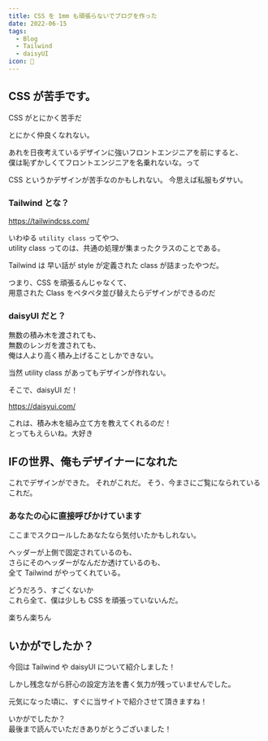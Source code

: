 ```yaml
---
title: CSS を 1mm も頑張らないでブログを作った
date: 2022-06-15
tags:
  - Blog
  - Tailwind
  - daisyUI
icon: 📝
---
```


## CSS が苦手です。

CSS がとにかく苦手だ

とにかく仲良くなれない。

あれを日夜考えているデザインに強いフロントエンジニアを前にすると、  
僕は恥ずかしくてフロントエンジニアを名乗れないな。って

CSS というかデザインが苦手なのかもしれない。
今思えば私服もダサい。

### Tailwind とな？

https://tailwindcss.com/

いわゆる `utility class` ってやつ、  
utility class ってのは、共通の処理が集まったクラスのことである。  

Tailwind は
早い話が style が定義された class が詰まったやつだ。

つまり、CSS を頑張るんじゃなくて、  
用意された Class をペタペタ並び替えたらデザインができるのだ

### daisyUI だと？

無数の積み木を渡されても、  
無数のレンガを渡されても、  
俺は人より高く積み上げることしかできない。

当然 utility class があってもデザインが作れない。

そこで、daisyUI だ！

https://daisyui.com/

これは、積み木を組み立て方を教えてくれるのだ！  
とってもえらいね。大好き

## IFの世界、俺もデザイナーになれた

これでデザインができた。
それがこれだ。
そう、今まさにご覧になられているこれだ。

### あなたの心に直接呼びかけています

ここまでスクロールしたあなたなら気付いたかもしれない。

ヘッダーが上側で固定されているのも、  
さらにそのヘッダーがなんだか透けているのも、  
全て Tailwind がやってくれている。

どうだろう、すごくないか  
これら全て、僕は少しも CSS を頑張っていないんだ。

楽ちん楽ちん

## いかがでしたか？

今回は Tailwind や daisyUI について紹介しました！

しかし残念ながら肝心の設定方法を書く気力が残っていませんでした。

元気になった頃に、すぐに当サイトで紹介させて頂きますね！

いかがでしたか？  
最後まで読んでいただきありがとうございました！
